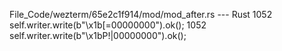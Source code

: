 File_Code/wezterm/65e2c1f914/mod/mod_after.rs --- Rust
1052                 self.writer.write(b"\x1b[=00000000").ok();                                                                                              1052                 self.writer.write(b"\x1bP!|00000000").ok();

